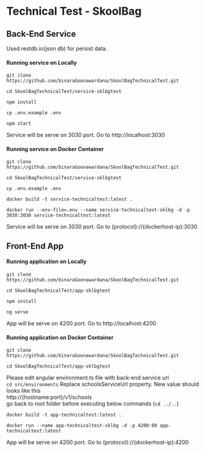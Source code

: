 # Technical Test - SkoolBag

## Back-End Service

Used restdb.io(json db) for persist data. 

#### Running service on Locally

`git clone https://github.com/binaraGoonawardana/SkoolBagTechnicalTest.git`

`cd SkoolBagTechnicalTest/service-sklbgtest`

`npm install`

`cp .env.example .env`

`npm start`

Service will be serve on 3030 port. Go to http://localhost:3030

#### Running service on Docker Container

`git clone https://github.com/binaraGoonawardana/SkoolBagTechnicalTest.git`

`cd SkoolBagTechnicalTest/service-sklbgtest`

`cp .env.example .env`

`docker build -t service-technicaltest:latest .`

`docker run --env-file=.env --name service-technicaltest-sklbg -d -p 3030:3030 service-technicaltest:latest`

Service will be serve on 3030 port. Go to {protocol}://{dockerhost-ip}:3030

## Front-End App

#### Running application on Locally 

`git clone https://github.com/binaraGoonawardana/SkoolBagTechnicalTest.git`

`cd SkoolBagTechnicalTest/app-sklbgtest`

`npm install`

`ng serve`

App will be serve on 4200 port. Go to http://localhost:4200

#### Running application on Docker Container

`git clone https://github.com/binaraGoonawardana/SkoolBagTechnicalTest.git`

`cd SkoolBagTechnicalTest/app-sklbgtest`

Please edit angular environment.ts file with back-end service url\
`cd src/environments`
Replace schoolsServiceUrl property. New value should looks like this\
http://{hostname:port}/v1/schools\
go back to root folder before executing below commands (`cd ../..`)

`docker build -t app-technicaltest:latest .`

`docker run --name app-technicaltest-sklbg -d -p 4200:80 app-technicaltest:latest`

App will be serve on 4200 port. Go to {protocol}://{dockerhost-ip}:4200